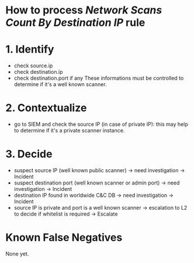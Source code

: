 # How to process *Network Scans Count By Destination IP* rule

# 1. Identify
- check source.ip
- check destination.ip
- check destination.port if any 
These informations must be controlled to determine if it's a well known scanner.


# 2. Contextualize
- go to SIEM and check the source IP (in case of private IP): this may help to determine if it's a private scanner instance.

# 3. Decide
- suspect source IP (well known public scanner) &rarr; need investigation &rarr; Incident
- suspect destination port (well known scanner or admin port) &rarr; need investigation &rarr; Incident
- destination IP found in worldwide C&C DB &rarr; need investigation &rarr; Incident
- source IP is private and port is a well known scanner &rarr; escalation to L2 to decide if whitelist is required &rarr; Escalate 

# Known False Negatives
None yet.